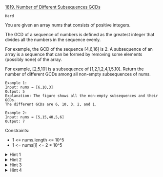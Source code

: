 [1819. Number of Different Subsequences GCDs](https://leetcode.com/problems/number-of-different-subsequences-gcds/)

`Hard`

You are given an array nums that consists of positive integers.

The GCD of a sequence of numbers is defined as the greatest integer that divides all the numbers in the sequence evenly.

For example, the GCD of the sequence [4,6,16] is 2.
A subsequence of an array is a sequence that can be formed by removing some elements (possibly none) of the array.

For example, [2,5,10] is a subsequence of [1,2,1,2,4,1,5,10].
Return the number of different GCDs among all non-empty subsequences of nums.

```
Example 1:
Input: nums = [6,10,3]
Output: 5
Explanation: The figure shows all the non-empty subsequences and their GCDs.
The different GCDs are 6, 10, 3, 2, and 1.

Example 2:
Input: nums = [5,15,40,5,6]
Output: 7
``` 

Constraints:

- 1 <= nums.length <= 10^5
- 1 <= nums[i] <= 2 * 10^5

<details>
<summary>Hint 1</summary>

Think of how to check if a number x is a gcd of a subsequence.

</details>
<details>
<summary>Hint 2</summary>

If there is such subsequence, then all of it will be divisible by x. Moreover, if you divide each number in the subsequence by x , then the gcd of the resulting numbers will be 1.

</details>
<details>
<summary>Hint 3</summary>

Adding a number to a subsequence cannot increase its gcd. So, if there is a valid subsequence for x , then the subsequence that contains all multiples of x is a valid one too.

</details>
<details>
<summary>Hint 4</summary>

Iterate on all possible x from 1 to 10^5, and check if there is a valid subsequence for x.

</details>